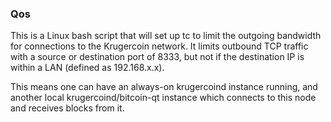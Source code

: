 ### Qos ###

This is a Linux bash script that will set up tc to limit the outgoing bandwidth for connections to the Krugercoin network. It limits outbound TCP traffic with a source or destination port of 8333, but not if the destination IP is within a LAN (defined as 192.168.x.x).

This means one can have an always-on krugercoind instance running, and another local krugercoind/bitcoin-qt instance which connects to this node and receives blocks from it.
